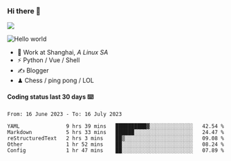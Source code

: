 ### Hi there 👋
![](https://komarev.com/ghpvc/?username=Xuhandsome)


<img src="https://github-readme-stats.vercel.app/api?username=XuHandsome&show_icons=true&theme=merko" alt="Hello world">

<br/>

- 🍻  Work at Shanghai, _A Linux SA_
- ⚡  Python / Vue / Shell
- ✍️  Blogger
- ♟  Chess / ping pong / LOL

#### Coding status last 30 days ⌨️

<!--START_SECTION:waka-->

```text
From: 16 June 2023 - To: 16 July 2023

YAML               9 hrs 39 mins   ██████████▓░░░░░░░░░░░░░░   42.54 %
Markdown           5 hrs 33 mins   ██████░░░░░░░░░░░░░░░░░░░   24.47 %
reStructuredText   2 hrs 3 mins    ██▒░░░░░░░░░░░░░░░░░░░░░░   09.08 %
Other              1 hr 52 mins    ██░░░░░░░░░░░░░░░░░░░░░░░   08.24 %
Config             1 hr 47 mins    ██░░░░░░░░░░░░░░░░░░░░░░░   07.89 %
```

<!--END_SECTION:waka-->
